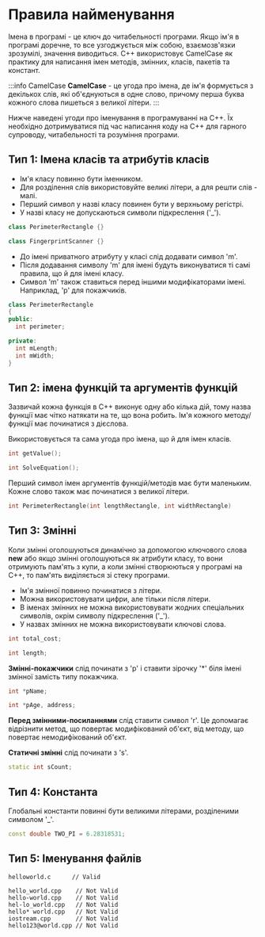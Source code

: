 # Правила найменування

Імена в програмі - це ключ до читабельності програми. Якщо ім'я в програмі доречне, то все узгоджується між собою, взаємозв'язки зрозумілі, значення виводиться. C++ використовує CamelCase як практику для написання імен методів, змінних, класів, пакетів та констант.

:::info CamelCase
**CamelCase** - це угода про імена, де ім'я формується з декількох слів, які об'єднуються в одне слово, причому перша буква кожного слова пишеться з великої літери.
:::

Нижче наведені угоди про іменування в програмуванні на C++. Їх необхідно дотримуватися під час написання коду на C++ для гарного супроводу, читабельності та розуміння програми.

## Тип 1: Імена класів та атрибутів класів

- Ім'я класу повинно бути іменником.
- Для розділення слів використовуйте великі літери, а для решти слів - малі.
- Перший символ у назві класу повинен бути у верхньому регістрі.
- У назві класу не допускаються символи підкреслення ('\_').

```cxx
class PerimeterRectangle {}

class FingerprintScanner {}
```

- До імені приватного атрибуту у класі слід додавати символ 'm'.
- Після додавання символу 'm' для імені будуть виконуватися ті самі правила, що й для імені класу.
- Символ 'm' також ставиться перед іншими модифікаторами імені. Наприклад, 'p' для покажчиків.

```cxx
class PerimeterRectangle
{
public:
  int perimeter;

private:
  int mLength;
  int mWidth;
}
```

## Тип 2: імена функцій та аргументів функцій

Зазвичай кожна функція в C++ виконує одну або кілька дій, тому назва функції має чітко натякати на те, що вона робить. Ім'я кожного методу/функції має починатися з дієслова.

Використовується та сама угода про імена, що й для імен класів.

```cxx
int getValue();

int SolveEquation();
```

Перший символ імен аргументів функцій/методів має бути маленьким. Кожне слово також має починатися з великої літери.

```cxx
int PerimeterRectangle(int lengthRectangle, int widthRectangle)
```

## Тип 3: Змінні

Коли змінні оголошуються динамічно за допомогою ключового слова **new** або якщо змінні оголошуються як атрибути класу, то вони отримують пам'ять з купи, а коли змінні створюються у програмі на C++, то пам'ять виділяється зі стеку програми.

- Ім'я змінної повинно починатися з літери.
- Можна використовувати цифри, але тільки після літери.
- В іменах змінних не можна використовувати жодних спеціальних символів, окрім символу підкреслення ('\_').
- У назвах змінних не можна використовувати ключові слова.

```cxx
int total_cost;

int length;
```

**Змінні-покажчики** слід починати з 'p' і ставити зірочку '\*' біля імені змінної замість типу покажчика.

```cxx
int *pName;

int *pAge, address;
```

**Перед змінними-посиланнями** слід ставити символ 'r'. Це допомагає відрізнити метод, що повертає модифікований об'єкт, від методу, що повертає немодифікований об'єкт.

**Статичні змінні** слід починати з 's'.

```cxx
static int sCount;
```

## Тип 4: Константа

Глобальні константи повинні бути великими літерами, розділеними символом '\_'.

```cxx
const double TWO_PI = 6.28318531;
```

## Тип 5: Іменування файлів

```
helloworld.c      // Valid

hello_world.cpp    // Not Valid
hello-world.cpp    // Not Valid
hel-lo_world.cpp   // Not Valid
hello* world.cpp   // Not Valid
iostream.cpp       // Not Valid
hello123@world.cpp // Not Valid
```
